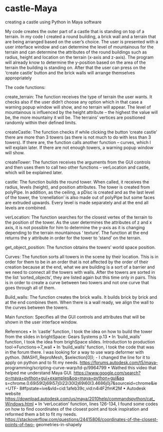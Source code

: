 # castle-Maya
creating a castle using Python in Maya software

My code creates the outer part of a castle that is standing on top of a terrain. In my code I created a round building, a brick wall and a terrain that are being arranged based on the user’s choice. The user is presented with a user interface window and can determine the level of mountainous for the terrain and can determine the attributes of the round buildings such as radius, height and location on the terrain (x-axis and z-axis). The program will already know to determine the y-position based on the area of the terrain the building is standing on. After that the user can press on the ‘create castle’ button and the brick walls will arrange themselves appropriately


The code functions:

create_terrain:
The function receives the type of terrain the user wants. It checks also if the user didn’t choose any option which in that case a warning popup window will show, and no terrain will appear. The level of mountainous is influenced by the height attribute – the highest the value will be, the more mountainy it will be. The terrains’ vertices are positioned randomly within their defined limits.

createCastle:
The function checks if while clicking the button ‘create castle’ there are more than 3 towers (as there is not much to do with less than 3 towers). If there are, the function calls another function – curves, which I will explain later. If there are not enough towers, a warning popup window will show.

createTower:
The function receives the arguments from the GUI controls and then uses them to call two other functions – verLocation and castle, which will be explained later.

castle:
The function builds the round tower. When called, it receives the radius, levels (height), and position attributes. The tower is created from polyPipe. In addition, as the ceiling, a pDisc is created and as the last level of the tower, the ‘crenellation’ is also made out of polyPipe but some faces are extruded upwards. Every level is made separately and at the end all levels are combined.

verLocation:
The function searches for the closest vertex of the terrain to the position of the tower. As the user determines the attributes of z and x axis, it is not possible for him to determine the y-axis as it is changing depending to the terrain mountainous ‘ texture’. The function at the end returns the y attribute in order for the tower to ‘stand’ on the terrain.

get_object_position:
The function obtains the towers’ world space position.

Curves:
The function sorts all towers in the scene by their location. This is in order for them to be in an order that is not affected by the order of their creation because at the end, what we are building is a sort of a barrier and we need to connect all the towers with walls. After the towers are sorted in the list ‘sorted_objects’, they are listed again but this time only in pairs. This is in order to create a curve between two towers and not one curve that goes through all of them.

Build_walls:
The function creates the brick walls. It builds brick by brick and at the end combines them. When there is a wall ready, we align the wall to the curves between the towers.

Main function:
Specifies all the GUI controls and attributes that will be shown in the user interface window.


References
• In ‘castle’ function, I took the idea on how to build the tower from the slides in brightSpace: Gears Systems p.13
• In ‘build_walls’ function, I took the idea from brighSpace slides. Introduction to production tool->Functions->7_wall
• In ‘build_walls’ function, I took the code that was in the forum there. I was looking for a way to use warp deformer with python. (MASH1_ReproMesh, $selection[0]); - I changed the line for it to apply on python and to fit my needs. https://forums.autodesk.com/t5/maya- programming/scripting-curve-warp/td-p/9964799
• Wathed this video that helped me understand Maya GUI. https://www.google.com/search?q=maya+python+gui+examples&oq=maya+python+gui&aq s=chrome.0.69i59l2j69i57j0i22i30l2j69i60l3.4686j0j7&sourceid=chrome&ie=UTF- 8#fpstate=ive&vld=cid:1afeb39c,vid:n4i4F2fmK2M
• Autodesk website https://download.autodesk.com/us/maya/2010help/commandspython/cat_Windows.html
• In ‘verLocation’ function, lines 126-134, I found some codes on how to find coordinates of the closest point and took inspiration and reformed them a bit to fit my needs. https://stackoverflow.com/questions/24415806/coordinates-of-the-closest-points-of-two- geometries-in-shapely




